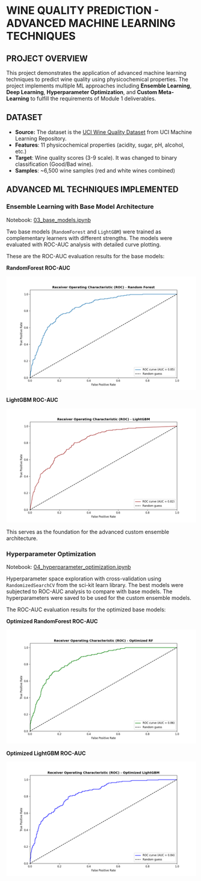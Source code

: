 # WINE QUALITY PREDICTION - ADVANCED MACHINE LEARNING TECHNIQUES

## PROJECT OVERVIEW

This project demonstrates the application of advanced machine learning techniques to predict wine quality using physicochemical properties. The project implements multiple ML approaches including  **Ensemble Learning**, **Deep Learning**, **Hyperparameter Optimization**, and **Custom Meta-Learning** to fulfill the requirements of Module 1 deliverables.

## DATASET

* **Source:** The dataset is the <a href="https://archive.ics.uci.edu/dataset/186/wine+quality">UCI Wine Quality Dataset</a> from UCI Machine Learning Repository.
* **Features**: 11 physicochemical properties (acidity, sugar, pH, alcohol, etc.)
* **Target**: Wine quality scores (3-9 scale). It was changed to binary classification (Good/Bad wine).
* **Samples**: ~6,500 wine samples (red and white wines combined)


## ADVANCED ML TECHNIQUES IMPLEMENTED

### Ensemble Learning with Base Model Architecture
Notebook: <a href='./notebooks/03_base_models.ipynb'>03_base_models.ipynb</a>

Two base models (`RandomForest` and `LightGBM`) were trained as complementary learners with different strengths. The models were evaluated with ROC-AUC analysis with detailed curve plotting.

These are the ROC-AUC evaluation results for the base models:

**RandomForest ROC-AUC**

<img src='./img/rf_roc_auc.png'/>

**LightGBM ROC-AUC**

<img src='./img/lgbm_roc_auc.png'/>

This serves as the foundation for the advanced custom ensemble architecture.

### Hyperparameter Optimization
Notebook: <a href='./notebooks/04_hyperparameter_optimization.ipynb'>04_hyperparameter_optimization.ipynb</a>

Hyperparameter space exploration with cross-validation using `RandomizedSearchCV` from the sci-kit learn library. The best models were subjected to ROC-AUC analysis to compare with base models. The hyperparameters were saved to be used for the custom ensemble models.

The ROC-AUC evaluation results for the optimized base models:

**Optimized RandomForest ROC-AUC**

<img src='./img/rf_optimized_roc_auc.png'/>

**Optimized LightGBM ROC-AUC**

<img src='./img/lgbm_optimized_roc_auc.png'/>


